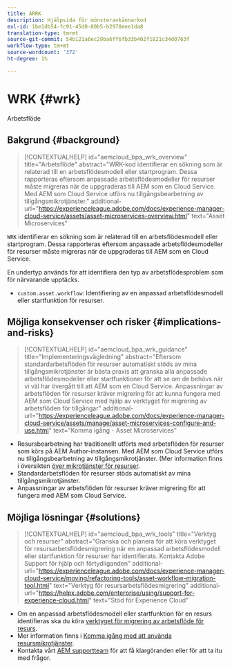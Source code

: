```yaml
---
title: ARRK
description: Hjälpsida för mönsteravkännarkod
exl-id: 1be1db54-fc91-45d0-80b5-b2978eee1da8
translation-type: tm+mt
source-git-commit: 54b121a6ec29ba6ff6fb33b402f1821c34d0763f
workflow-type: tm+mt
source-wordcount: '372'
ht-degree: 1%

---
```


# WRK {#wrk}

Arbetsflöde

## Bakgrund {#background}

>[!CONTEXTUALHELP]
>id="aemcloud_bpa_wrk_overview"
>title="Arbetsflöde"
>abstract="WRK-kod identifierar en sökning som är relaterad till en arbetsflödesmodell eller startprogram. Dessa rapporteras eftersom anpassade arbetsflödesmodeller för resurser måste migreras när de uppgraderas till AEM som en Cloud Service. Med AEM som Cloud Service utförs nu tillgångsbearbetning av tillgångsmikrotjänster."
>additional-url="https://experienceleague.adobe.com/docs/experience-manager-cloud-service/assets/asset-microservices-overview.html" text="Asset Microservices"

`WRK` identifierar en sökning som är relaterad till en arbetsflödesmodell eller startprogram. Dessa rapporteras eftersom anpassade arbetsflödesmodeller för resurser måste migreras när de uppgraderas till AEM som en Cloud Service.

En undertyp används för att identifiera den typ av arbetsflödesproblem som för närvarande upptäcks.

* `custom.asset.workflow`: Identifiering av en anpassad arbetsflödesmodell eller startfunktion för resurser.

## Möjliga konsekvenser och risker {#implications-and-risks}

>[!CONTEXTUALHELP]
>id="aemcloud_bpa_wrk_guidance"
>title="Implementeringsvägledning"
>abstract="Eftersom standardarbetsflöden för resurser automatiskt stöds av mina tillgångsmikrotjänster är bästa praxis att granska alla anpassade arbetsflödesmodeller eller startfunktioner för att se om de behövs när vi väl har övergått till att AEM som en Cloud Service. Anpassningar av arbetsflöden för resurser kräver migrering för att kunna fungera med AEM som Cloud Service med hjälp av verktyget för migrering av arbetsflöden för tillgångar"
>additional-url="https://experienceleague.adobe.com/docs/experience-manager-cloud-service/assets/manage/asset-microservices-configure-and-use.html" text="Komma igång - Asset Microservices"

* Resursbearbetning har traditionellt utförts med arbetsflöden för resurser som körs på AEM Author-instansen. Med AEM som Cloud Service utförs nu tillgångsbearbetning av tillgångsmikrotjänster. (Mer information finns i översikten [över mikrotjänster för resurser](https://experienceleague.adobe.com/docs/experience-manager-cloud-service/assets/asset-microservices-overview.html).
* Standardarbetsflöden för resurser stöds automatiskt av mina tillgångsmikrotjänster.
* Anpassningar av arbetsflöden för resurser kräver migrering för att fungera med AEM som Cloud Service.

## Möjliga lösningar {#solutions}

>[!CONTEXTUALHELP]
>id="aemcloud_bpa_wrk_tools"
>title="Verktyg och resurser"
>abstract="Granska och planera för att köra verktyget för resursarbetsflödesmigrering när en anpassad arbetsflödesmodell eller startfunktion för resurser har identifierats. Kontakta Adobe Support för hjälp och förtydliganden"
>additional-url="https://experienceleague.adobe.com/docs/experience-manager-cloud-service/moving/refactoring-tools/asset-workflow-migration-tool.html" text="Verktyg för resursarbetsflödesmigrering"
>additional-url="https://helpx.adobe.com/enterprise/using/support-for-experience-cloud.html" text="Stöd för Experience Cloud"

* Om en anpassad arbetsflödesmodell eller startfunktion för en resurs identifieras ska du köra [verktyget för migrering av arbetsflöde för resurs](https://experienceleague.adobe.com/docs/experience-manager-cloud-service/moving/refactoring-tools/asset-workflow-migration-tool.html).
* Mer information finns i [Komma igång med att använda resursmikrotjänster](https://experienceleague.adobe.com/docs/experience-manager-cloud-service/assets/manage/asset-microservices-configure-and-use.html).
* Kontakta vårt [AEM supportteam](https://helpx.adobe.com/enterprise/using/support-for-experience-cloud.html) för att få klargöranden eller för att ta itu med frågor.
